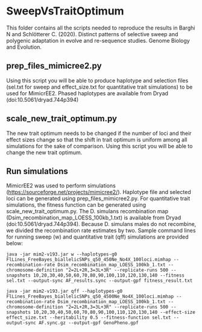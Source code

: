 # SweepVsTraitOptimum

This folder contains all the scripts needed to reproduce the results in Barghi N and Schlötterer C. (2020). Distinct patterns of selective sweep and polygenic adaptation in evolve and re-sequence studies. Genome Biology and Evolution.

## prep_files_mimicree2.py

Using this script you will be able to produce haplotype and selection files (sel.txt for sweep and effect_size.txt for quantitative trait simulations) to be used for MimicrEE2. Phased haplotypes are available from Dryad (doi:10.5061/dryad.744p394)

## scale_new_trait_optimum.py

The new trait optimum needs to be changed if the number of loci and their effect sizes change so that the shift in trait optimum is uniform among all simulations for the sake of comparison. Using this script you will be able to change the new trait optimum.

## Run simulations

MimicrEE2 was used to perform simulations (https://sourceforge.net/projects/mimicree2/). Haplotype file and selected loci can be generated using prep_files_mimicree2.py. For quantitative trait simulations, the fitness function can be generated using scale_new_trait_optimum.py. The D. simulans recombination map (Dsim_recombination_map_LOESS_100kb_1.txt) is available from Dryad (doi:10.5061/dryad.744p394). Because D. simulans males do not recombine, we divided the recombination rate estimates by two. Sample command lines for running sweep (w) and quantitative trait (qff) simulations are provided below:

```
java -jar mim2-v193.jar w --haplotypes-g0 FlLines_FreeBayes_biallelicSNPs_q50_450Ne_No4X_100loci.mimhap --recombination-rate Dsim_recombination_map_LOESS_100kb_1.txt --chromosome-definition "2=2L+2R,3=3L+3R" --replicate-runs 500 --snapshots 10,20,30,40,50,60,70,80,90,100,110,120,130,140 --fitness sel.txt --output-sync AF_results.sync --output-gpf fitness_result.txt

java -jar mim2-v193.jar qff --haplotypes-g0 FlLines_FreeBayes_biallelicSNPs_q50_4500Ne_No4X_100loci.mimhap --recombination-rate Dsim_recombination_map_LOESS_100kb_1.txt --chromosome-definition "2=2L+2R,3=3L+3R" --replicate-runs 500 --snapshots 10,20,30,40,50,60,70,80,90,100,110,120,130,140 --effect-size effect_size.txt --heritability 0.5 --fitness-function sel.txt --output-sync AF.sync.gz --output-gpf GenoPheno.gpf

```
